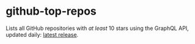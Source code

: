 # github-top-repos
Lists all GitHub repositories with _at least_ 10 stars using the GraphQL API, updated daily: [latest release](https://github.com/bored-engineer/github-top-repos/releases/latest).
